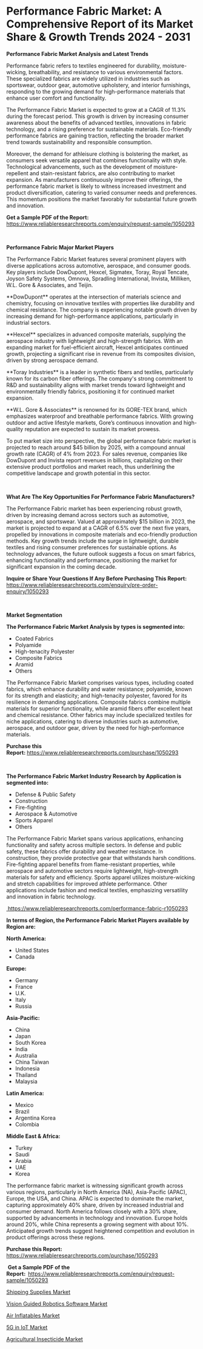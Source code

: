 <p><h1>Performance Fabric Market: A Comprehensive Report of its Market Share & Growth Trends 2024 - 2031</h1></p><p><strong>Performance Fabric Market Analysis and Latest Trends</strong></p>
<p><p>Performance fabric refers to textiles engineered for durability, moisture-wicking, breathability, and resistance to various environmental factors. These specialized fabrics are widely utilized in industries such as sportswear, outdoor gear, automotive upholstery, and interior furnishings, responding to the growing demand for high-performance materials that enhance user comfort and functionality.</p><p>The Performance Fabric Market is expected to grow at a CAGR of 11.3% during the forecast period. This growth is driven by increasing consumer awareness about the benefits of advanced textiles, innovations in fabric technology, and a rising preference for sustainable materials. Eco-friendly performance fabrics are gaining traction, reflecting the broader market trend towards sustainability and responsible consumption.</p><p>Moreover, the demand for athleisure clothing is bolstering the market, as consumers seek versatile apparel that combines functionality with style. Technological advancements, such as the development of moisture-repellent and stain-resistant fabrics, are also contributing to market expansion. As manufacturers continuously improve their offerings, the performance fabric market is likely to witness increased investment and product diversification, catering to varied consumer needs and preferences. This momentum positions the market favorably for substantial future growth and innovation.</p></p>
<p><strong>Get a Sample PDF of the Report:&nbsp;</strong> <a href="https://www.reliableresearchreports.com/enquiry/request-sample/1050293?utm_campaign=114&utm_medium=2&utm_source=Github&utm_content=ia&utm_term=13112024&utm_id=performance-fabric">https://www.reliableresearchreports.com/enquiry/request-sample/1050293</a></p>
<p>&nbsp;</p>
<p><strong>Performance Fabric Major Market Players</strong></p>
<p><p>The Performance Fabric Market features several prominent players with diverse applications across automotive, aerospace, and consumer goods. Key players include DowDupont, Hexcel, Sigmatex, Toray, Royal Tencate, Joyson Safety Systems, Omnova, Spradling International, Invista, Milliken, W.L. Gore & Associates, and Teijin.</p><p>**DowDupont** operates at the intersection of materials science and chemistry, focusing on innovative textiles with properties like durability and chemical resistance. The company is experiencing notable growth driven by increasing demand for high-performance applications, particularly in industrial sectors.</p><p>**Hexcel** specializes in advanced composite materials, supplying the aerospace industry with lightweight and high-strength fabrics. With an expanding market for fuel-efficient aircraft, Hexcel anticipates continued growth, projecting a significant rise in revenue from its composites division, driven by strong aerospace demand.</p><p>**Toray Industries** is a leader in synthetic fibers and textiles, particularly known for its carbon fiber offerings. The company's strong commitment to R&D and sustainability aligns with market trends toward lightweight and environmentally friendly fabrics, positioning it for continued market expansion.</p><p>**W.L. Gore & Associates** is renowned for its GORE-TEX brand, which emphasizes waterproof and breathable performance fabrics. With growing outdoor and active lifestyle markets, Gore’s continuous innovation and high-quality reputation are expected to sustain its market prowess.</p><p>To put market size into perspective, the global performance fabric market is projected to reach around $45 billion by 2025, with a compound annual growth rate (CAGR) of 4% from 2023. For sales revenue, companies like DowDupont and Invista report revenues in billions, capitalizing on their extensive product portfolios and market reach, thus underlining the competitive landscape and growth potential in this sector.</p></p>
<p>&nbsp;</p>
<p><strong>What Are The Key Opportunities For Performance Fabric Manufacturers?</strong></p>
<p><p>The Performance Fabric market has been experiencing robust growth, driven by increasing demand across sectors such as automotive, aerospace, and sportswear. Valued at approximately $15 billion in 2023, the market is projected to expand at a CAGR of 6.5% over the next five years, propelled by innovations in composite materials and eco-friendly production methods. Key growth trends include the surge in lightweight, durable textiles and rising consumer preferences for sustainable options. As technology advances, the future outlook suggests a focus on smart fabrics, enhancing functionality and performance, positioning the market for significant expansion in the coming decade.</p></p>
<p><strong>Inquire or Share Your Questions If Any Before Purchasing This Report:</strong> <a href="https://www.reliableresearchreports.com/enquiry/pre-order-enquiry/1050293?utm_campaign=114&utm_medium=2&utm_source=Github&utm_content=ia&utm_term=13112024&utm_id=performance-fabric">https://www.reliableresearchreports.com/enquiry/pre-order-enquiry/1050293</a></p>
<p>&nbsp;</p>
<p><strong>Market Segmentation</strong></p>
<p><strong>The Performance Fabric Market Analysis by types is segmented into:</strong></p>
<p><ul><li>Coated Fabrics</li><li>Polyamide</li><li>High-tenacity Polyester</li><li>Composite Fabrics</li><li>Aramid</li><li>Others</li></ul></p>
<p><p>The Performance Fabric Market comprises various types, including coated fabrics, which enhance durability and water resistance; polyamide, known for its strength and elasticity; and high-tenacity polyester, favored for its resilience in demanding applications. Composite fabrics combine multiple materials for superior functionality, while aramid fibers offer excellent heat and chemical resistance. Other fabrics may include specialized textiles for niche applications, catering to diverse industries such as automotive, aerospace, and outdoor gear, driven by the need for high-performance materials.</p></p>
<p><strong>Purchase this Report:&nbsp;</strong><a href="https://www.reliableresearchreports.com/purchase/1050293?utm_campaign=114&utm_medium=2&utm_source=Github&utm_content=ia&utm_term=13112024&utm_id=performance-fabric">https://www.reliableresearchreports.com/purchase/1050293</a></p>
<p>&nbsp;</p>
<p><strong>The Performance Fabric Market Industry Research by Application is segmented into:</strong></p>
<p><ul><li>Defense & Public Safety</li><li>Construction</li><li>Fire-fighting</li><li>Aerospace & Automotive</li><li>Sports Apparel</li><li>Others</li></ul></p>
<p><p>The Performance Fabric Market spans various applications, enhancing functionality and safety across multiple sectors. In defense and public safety, these fabrics offer durability and weather resistance. In construction, they provide protective gear that withstands harsh conditions. Fire-fighting apparel benefits from flame-resistant properties, while aerospace and automotive sectors require lightweight, high-strength materials for safety and efficiency. Sports apparel utilizes moisture-wicking and stretch capabilities for improved athlete performance. Other applications include fashion and medical textiles, emphasizing versatility and innovation in fabric technology.</p></p>
<p><a href="https://www.reliableresearchreports.com/performance-fabric-r1050293?utm_campaign=114&utm_medium=2&utm_source=Github&utm_content=ia&utm_term=13112024&utm_id=performance-fabric">&nbsp;https://www.reliableresearchreports.com/performance-fabric-r1050293</a></p>
<p><strong>In terms of Region, the Performance Fabric Market Players available by Region are:</strong></p>
<p>
    <p> <strong> North America: </strong>
        <ul>
            <li>United States</li>
            <li>Canada</li>
        </ul>
        </p> 
    <p> <strong> Europe: </strong>
        <ul>
            <li>Germany</li>
            <li>France</li>
            <li>U.K.</li>
            <li>Italy</li>
            <li>Russia</li>
        </ul>
        </p> 
    <p> <strong> Asia-Pacific: </strong>
        <ul>
            <li>China</li>
            <li>Japan</li>
            <li>South Korea</li>
            <li>India</li>
            <li>Australia</li>
            <li>China Taiwan</li>
            <li>Indonesia</li>
            <li>Thailand</li>
            <li>Malaysia</li>
        </ul>
        </p> 
    <p> <strong> Latin America: </strong>
        <ul>
            <li>Mexico</li>
            <li>Brazil</li>
            <li>Argentina Korea</li>
            <li>Colombia</li>
        </ul>
        </p> 
    <p> <strong> Middle East & Africa: </strong>
        <ul>
            <li>Turkey</li>
            <li>Saudi</li>
            <li>Arabia</li>
            <li>UAE</li>
            <li>Korea</li>
        </ul>
    </p>
    </p>
<p><p>The performance fabric market is witnessing significant growth across various regions, particularly in North America (NA), Asia-Pacific (APAC), Europe, the USA, and China. APAC is expected to dominate the market, capturing approximately 40% share, driven by increased industrial and consumer demand. North America follows closely with a 30% share, supported by advancements in technology and innovation. Europe holds around 20%, while China represents a growing segment with about 10%. Anticipated growth trends suggest heightened competition and evolution in product offerings across these regions.</p></p>
<p><strong>Purchase this Report: </strong><a href="https://www.reliableresearchreports.com/purchase/1050293?utm_campaign=114&utm_medium=2&utm_source=Github&utm_content=ia&utm_term=13112024&utm_id=performance-fabric">https://www.reliableresearchreports.com/purchase/1050293</a></p>
<p>&nbsp;<strong>Get a Sample PDF of the Report:&nbsp;&nbsp;</strong><a href="https://www.reliableresearchreports.com/enquiry/request-sample/1050293?utm_campaign=114&utm_medium=2&utm_source=Github&utm_content=ia&utm_term=13112024&utm_id=performance-fabric">https://www.reliableresearchreports.com/enquiry/request-sample/1050293</a></p>
<p><strong></strong></p>
<p><p><a href="https://www.linkedin.com/pulse/global-shipping-supplies-nexus-sector-confluences-regional-2vspc?utm_campaign=114&utm_medium=2&utm_source=Github&utm_content=ia&utm_term=13112024&utm_id=performance-fabric">Shipping Supplies Market</a></p><p><a href="https://issuu.com/reportprime-2/docs/vision-guided-robotics-software-mar_489214aadc73a7?utm_campaign=114&utm_medium=2&utm_source=Github&utm_content=ia&utm_term=13112024&utm_id=performance-fabric">Vision Guided Robotics Software Market</a></p><p><a href="https://www.linkedin.com/pulse/air-inflatables-spectrum-usage-patterns-sector-evolution-2024-2031-swedf?utm_campaign=114&utm_medium=2&utm_source=Github&utm_content=ia&utm_term=13112024&utm_id=performance-fabric">Air Inflatables Market</a></p><p><a href="https://issuu.com/reportprime-2/docs/5g-in-iot-market-size-2030.pptx_abdb576e30fb31?utm_campaign=114&utm_medium=2&utm_source=Github&utm_content=ia&utm_term=13112024&utm_id=performance-fabric">5G in IoT Market</a></p><p><a href="https://github.com/indrystar/Market-Research-Report-List-5/blob/main/agricultural-insecticide-market.md?utm_campaign=114&utm_medium=2&utm_source=Github&utm_content=ia&utm_term=13112024&utm_id=performance-fabric">Agricultural Insecticide Market</a></p></p>